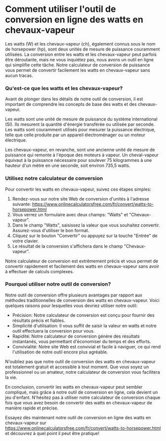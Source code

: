 Comment utiliser l'outil de conversion en ligne des watts en chevaux-vapeur
===========================================================================

Les watts (W) et les chevaux-vapeur (ch), également connus sous le nom de horsepower (hp), sont deux unités de mesure de puissance couramment utilisées. La conversion entre les watts et les chevaux-vapeur peut parfois être déroutante, mais ne vous inquiétez pas, nous avons un outil en ligne qui simplifie cette tâche. Notre calculateur de conversion de puissance vous permet de convertir facilement les watts en chevaux-vapeur sans aucun tracas.

### Qu'est-ce que les watts et les chevaux-vapeur?

Avant de plonger dans les détails de notre outil de conversion, il est important de comprendre les concepts de base des watts et des chevaux-vapeur.

Les watts sont une unité de mesure de puissance du système international (SI). Ils mesurent la quantité d'énergie transférée ou utilisée par seconde. Les watts sont couramment utilisés pour mesurer la puissance électrique, telle que celle produite par un appareil électroménager ou un moteur électrique.

Les chevaux-vapeur, en revanche, sont une ancienne unité de mesure de puissance qui remonte à l'époque des moteurs à vapeur. Un cheval-vapeur équivaut à la puissance nécessaire pour soulever 75 kilogrammes à une hauteur d'un mètre en une seconde, soit environ 735,5 watts.

### Utilisez notre calculateur de conversion

Pour convertir les watts en chevaux-vapeur, suivez ces étapes simples:

1. Rendez-vous sur notre site Web de conversion d'unités à l'adresse suivante: <https://www.onlinecalculatorsfree.com/fr/convert/watts-to-horsepower.html>
2. Vous verrez un formulaire avec deux champs: "Watts" et "Chevaux-vapeur".
3. Dans le champ "Watts", saisissez la valeur que vous souhaitez convertir. Assurez-vous d'utiliser le bon format.
4. Cliquez sur le bouton "Convertir" ou appuyez sur la touche "Entrée" de votre clavier.
5. Le résultat de la conversion s'affichera dans le champ "Chevaux-vapeur".

Notre calculateur de conversion est extrêmement précis et vous permet de convertir rapidement et facilement des watts en chevaux-vapeur sans avoir à effectuer de calculs complexes.

### Pourquoi utiliser notre outil de conversion?

Notre outil de conversion offre plusieurs avantages par rapport aux méthodes traditionnelles de conversion des watts en chevaux-vapeur. Voici quelques raisons pour lesquelles vous devriez utiliser notre outil:

- Précision: Notre calculateur de conversion est conçu pour fournir des résultats précis et fiables.
- Simplicité d'utilisation: Il vous suffit de saisir la valeur en watts et notre outil effectuera la conversion pour vous.
- Rapidité: Notre calculateur de conversion génère des résultats instantanés, vous permettant d'économiser du temps et des efforts.
- Convivialité: Notre site Web est convivial et facile à naviguer, ce qui rend l'utilisation de notre outil encore plus agréable.

N'oubliez pas que notre outil de conversion des watts en chevaux-vapeur est totalement gratuit et accessible à tout moment. Que vous soyez un professionnel ou un amateur, notre calculateur de conversion vous facilitera la vie.

En conclusion, convertir les watts en chevaux-vapeur peut sembler compliqué, mais grâce à notre outil de conversion en ligne, cela devient un jeu d'enfant. N'hésitez pas à utiliser notre calculateur de conversion chaque fois que vous avez besoin de convertir des watts en chevaux-vapeur de manière rapide et précise.

Essayez dès maintenant notre outil de conversion en ligne des watts en chevaux-vapeur sur <https://www.onlinecalculatorsfree.com/fr/convert/watts-to-horsepower.html> et découvrez à quel point il peut être pratique!